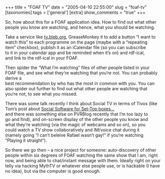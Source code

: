 +++
title = "FOAF TV"
date = "2005-04-10 22:55:00"
slug = "foaf-tv"
[taxonomies]
tags = ['general']
[extra]
show_comments = "true"
+++

So, how about this for a FOAF application idea. How to find out what other  
people you know are watching, and hence, what you should be watching.

Take a service like [tv.bleb.org](http://tv.bleb.org/), GreaseMonkey it to add a button “I want to  
watch this” to each programme on the page (maybe with a “repeating  
item” checkbox), publish it as an iCalendar file (so you can subscribe  
to it in your calendar app and be reminded when it’s on) and rdf-ical,  
and link to the rdf-ical in your FOAF.

Then spider the “What I’m watching” files of other people listed in your FOAF file, and see what they‘re watching that you‘re not. You can probably derive a  
best recommendation by who has the most in common with you. You can  
also spider out further to find out what other people are watching that  
you‘re not, to see what you missed.

There was some talk recently I think about Social TV in terms of Tivos (like Tom’s post about [Social Software for Set-Top boxes…](http://www.plasticbag.org/archives/2005/03/social_software_for_settop_boxes.shtml)  
and there was something else on PVRBlog recently that I’m too lazy to  
go and find), and on-screen display of the other people you know and  
what they‘re watching (via the magic of webcams and so on), so you  
could watch a TV show collaboratively and IM/voice chat during it  
(namely going “I can’t beleive Rafael wasn’t gay!” if you‘re watching  
“Playing it straight“).

So there we go then – a nice project for someone: auto-discovery of other people within six degrees of FOAF watching the same show that I am, right now, and being able to chat/instant message with them. Ideally right on your telly via hacking MythTV or whatever else people use, or is hackable (I have no idea), but via the computer is good enough.
